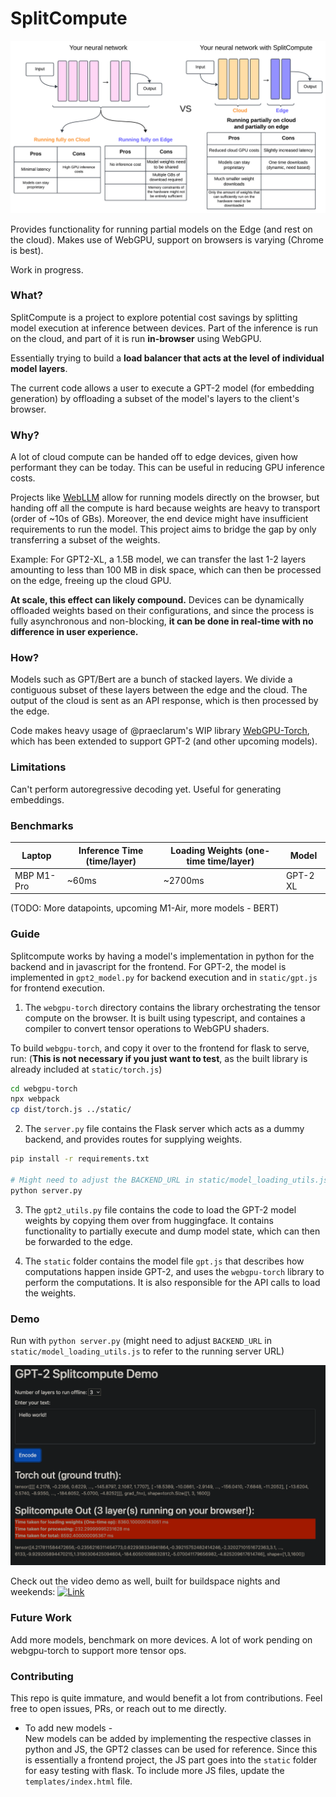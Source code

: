 # SplitCompute

![Diagram](static/images/splitcompute.png)

Provides functionality for running partial models on the Edge (and rest on the cloud).
Makes use of WebGPU, support on browsers is varying (Chrome is best).

Work in progress.

### What?

SplitCompute is a project to explore potential cost savings by splitting model execution at inference between
devices. Part of the inference is run on the cloud, and part of it is run **in-browser** using WebGPU.

Essentially trying to build a **load balancer that acts at the level of individual model layers**.

The current code allows a user to execute a GPT-2 model (for embedding generation) by offloading a
subset of the model's layers to the client's browser.

### Why?

A lot of cloud compute can be handed off to edge devices, given how performant they
can be today. This can be useful in reducing GPU inference costs.

Projects like [WebLLM](https://github.com/mlc-ai/web-llm) allow for running models directly on the browser,
but handing off all the compute is hard because weights are heavy to transport (order of ~10s of GBs). Moreover, the end device might have insufficient
requirements to run the model. This project aims to bridge the gap by only transferring a subset of the weights.

Example: For GPT2-XL, a 1.5B model, we can transfer the last 1-2 layers amounting to less than
100 MB in disk space, which can then be processed on the edge, freeing up the cloud GPU.

**At scale, this effect can likely compound.** Devices can be dynamically offloaded weights based on their
configurations, and since the process is fully asynchronous and non-blocking, **it can be done in real-time with
no difference in user experience.**

### How?

Models such as GPT/Bert are a bunch of stacked layers. We divide a contiguous subset of these layers
between the edge and the cloud. The output of the cloud is sent as an API response, which is then
processed by the edge.

Code makes heavy usage of @praeclarum's WIP library [WebGPU-Torch](https://github.com/praeclarum/webgpu-torch),
which has been extended to support GPT-2 (and other upcoming models).

### Limitations

Can't perform autoregressive decoding yet. Useful for generating embeddings.

### Benchmarks

| Laptop     | Inference Time (time/layer) | Loading Weights (one-time time/layer) | Model |
| ---------- | ------ | ---------------------- | ------ |
| MBP M1-Pro | ~60ms | ~2700ms | GPT-2 XL |

(TODO: More datapoints, upcoming M1-Air, more models - BERT)

### Guide

Splitcompute works by having a model's implementation in python for the backend and in javascript for the frontend.
For GPT-2, the model is implemented in `gpt2_model.py` for backend execution and in `static/gpt.js` for frontend execution.

1. The `webgpu-torch` directory contains the library orchestrating the tensor compute on the browser. It is built using typescript,
and containes a compiler to convert tensor operations to WebGPU shaders.  

To build `webgpu-torch`, and copy it over to the frontend for flask to serve, run:
(**This is not necessary if you just want to test**, as the built library is already included at `static/torch.js`)

```bash
cd webgpu-torch
npx webpack
cp dist/torch.js ../static/
```

2. The `server.py` file contains the Flask server which acts as a dummy backend, and provides routes for supplying weights.

```bash
pip install -r requirements.txt

# Might need to adjust the BACKEND_URL in static/model_loading_utils.js to refer to the running server URL
python server.py
```

3. The `gpt2_utils.py` file contains the code to load the GPT-2 model weights by copying them over from huggingface.
It contains functionality to partially execute and dump model state, which can then be forwarded to the edge.

4. The `static` folder contains the model file `gpt.js` that describes how computations happen inside GPT-2, and uses
the `webgpu-torch` library to perform the computations. It is also responsible for the API calls to load the weights.

### Demo

Run with `python server.py` (might need to adjust `BACKEND_URL` in `static/model_loading_utils.js` to refer to the running server URL)

![App](static/images/app_shot.png)



Check out the video demo as well, built for buildspace nights and weekends: [![Link](https://img.youtube.com/vi/F-NzOAjeG4M/0.jpg)](https://www.youtube.com/watch?v=F-NzOAjeG4M)

### Future Work

Add more models, benchmark on more devices.
A lot of work pending on webgpu-torch to support more tensor ops.

### Contributing

This repo is quite immature, and would benefit a lot from contributions. Feel free to open issues, PRs, or reach out to me directly.

* To add new models -  
New models can be added by implementing the respective classes in python and JS, the GPT2 classes can be used for reference.
Since this is essentially a frontend project, the JS part goes into the `static` folder for easy testing with flask.
To include more JS files, update the `templates/index.html` file.
